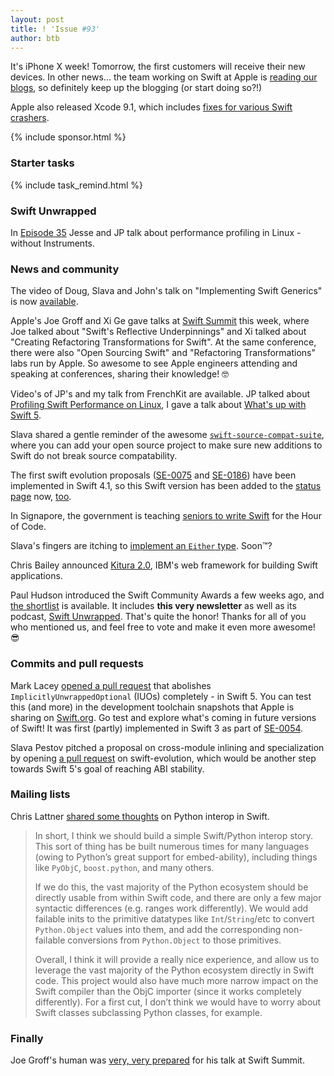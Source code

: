 ```yaml
---
layout: post
title: ! 'Issue #93'
author: btb
---
```


It's iPhone X week! Tomorrow, the first customers will receive their new devices.
In other news... the team working on Swift at Apple is [reading our blogs](https://twitter.com/gregheo/status/925119320606236673), so definitely keep up the blogging (or start doing so?!)

Apple also released Xcode 9.1, which includes [fixes for various Swift crashers](https://twitter.com/slava_pestov/status/925548115452497920).

<!--excerpt-->

{% include sponsor.html %}

### Starter tasks

{% include task_remind.html %}

### Swift Unwrapped

In [Episode 35](https://spec.fm/podcasts/swift-unwrapped/91842) Jesse and JP talk about performance profiling in Linux - without Instruments.

### News and community

The video of Doug, Slava and John's talk on "Implementing Swift Generics" is now [available](https://twitter.com/modocache/status/925555416351825920).

Apple's Joe Groff and Xi Ge gave talks at [Swift Summit](http://swiftsummit.com) this week, where Joe talked about "Swift's Reflective Underpinnings" and Xi talked about "Creating Refactoring Transformations for Swift". At the same conference, there were also "Open Sourcing Swift" and "Refactoring Transformations" labs run by Apple. So awesome to see Apple engineers attending and speaking at conferences, sharing their knowledge! 🤓

Video's of JP's and my talk from FrenchKit are available. JP talked about [Profiling Swift Performance on Linux](https://www.youtube.com/watch?v=TWeLLTFjqXg), I gave a talk about [What's up with Swift 5](https://www.youtube.com/watch?v=XXqZaKodLfA).

Slava shared a gentle reminder of the awesome [`swift-source-compat-suite`](https://twitter.com/slava_pestov/status/924133915199119360), where you can add your open source project to make sure new additions to Swift do not break source compatability.

The first swift evolution proposals ([SE-0075](https://github.com/apple/swift-evolution/blob/master/proposals/0075-import-test.md) and [SE-0186](https://github.com/apple/swift-evolution/blob/master/proposals/0186-remove-ownership-keyword-support-in-protocols.md)) have been implemented in Swift 4.1, so this Swift version has been added to the [status page](https://apple.github.io/swift-evolution/) now, [too](https://github.com/apple/swift-evolution/pull/755).

In Signapore, the government is teaching [seniors to write Swift](https://www.cnet.com/news/singapore-teaches-its-seniors-to-code/) for the Hour of Code.

Slava's fingers are itching to [implement an `Either` type](https://twitter.com/slava_pestov/status/925133908835835904). Soon™?

Chris Bailey announced [Kitura 2.0](https://developer.ibm.com/swift/2017/10/30/kitura-20/), IBM's web framework for building Swift applications.

Paul Hudson introduced the Swift Community Awards a few weeks ago, and [the shortlist](https://www.hackingwithswift.com/awards) is available. It includes **this very newsletter** as well as its podcast, [Swift Unwrapped](https://spec.fm/podcasts/swift-unwrapped). That's quite the honor! Thanks for all of you who mentioned us, and feel free to vote and make it even more awesome! 😎

### Commits and pull requests

Mark Lacey [opened a pull request](https://github.com/apple/swift/pull/12653) that abolishes `ImplicitlyUnwrappedOptional` (IUOs) completely - in Swift 5. You can test this (and more) in the development toolchain snapshots that Apple is sharing on [Swift.org](https://swift.org/download/). Go test and explore what's coming in future versions of Swift!
It was first (partly) implemented in Swift 3 as part of [SE-0054](https://github.com/apple/swift-evolution/blob/master/proposals/0054-abolish-iuo.md).

Slava Pestov pitched a proposal on cross-module inlining and specialization by opening [a pull request](https://github.com/apple/swift-evolution/pull/754) on swift-evolution, which would be another step towards Swift 5's goal of reaching ABI stability.

### Mailing lists

Chris Lattner [shared some thoughts](https://lists.swift.org/pipermail/swift-evolution/Week-of-Mon-20171023/040733.html) on Python interop in Swift.

> In short, I think we should build a simple Swift/Python interop story. This sort of thing has be built numerous times for many languages (owing to Python’s great support for embed-ability), including things like `PyObjC`, `boost.python`, and many others.
>
> If we do this, the vast majority of the Python ecosystem should be directly usable from within Swift code, and there are only a few major syntactic differences (e.g. ranges work differently). We would add failable inits to the primitive datatypes like `Int`/`String`/etc to convert `Python.Object` values into them, and add the corresponding non-failable conversions from `Python.Object` to those primitives.
>
> Overall, I think it will provide a really nice experience, and allow us to leverage the vast majority of the Python ecosystem directly in Swift code. This project would also have much more narrow impact on the Swift compiler than the ObjC importer (since it works completely differently). For a first cut, I don’t think we would have to worry about Swift classes subclassing Python classes, for example.

### Finally

Joe Groff's human was [very, very prepared](https://twitter.com/jckarter/status/925122252479148032) for his talk at Swift Summit.
